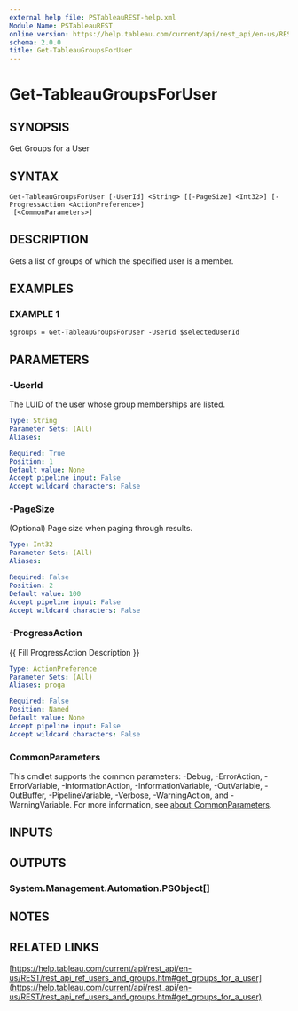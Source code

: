 ```yaml
---
external help file: PSTableauREST-help.xml
Module Name: PSTableauREST
online version: https://help.tableau.com/current/api/rest_api/en-us/REST/rest_api_ref_users_and_groups.htm#get_groups_for_a_user
schema: 2.0.0
title: Get-TableauGroupsForUser
---
```


# Get-TableauGroupsForUser

## SYNOPSIS
Get Groups for a User

## SYNTAX

```
Get-TableauGroupsForUser [-UserId] <String> [[-PageSize] <Int32>] [-ProgressAction <ActionPreference>]
 [<CommonParameters>]
```

## DESCRIPTION
Gets a list of groups of which the specified user is a member.

## EXAMPLES

### EXAMPLE 1
```
$groups = Get-TableauGroupsForUser -UserId $selectedUserId
```

## PARAMETERS

### -UserId
The LUID of the user whose group memberships are listed.

```yaml
Type: String
Parameter Sets: (All)
Aliases:

Required: True
Position: 1
Default value: None
Accept pipeline input: False
Accept wildcard characters: False
```

### -PageSize
(Optional) Page size when paging through results.

```yaml
Type: Int32
Parameter Sets: (All)
Aliases:

Required: False
Position: 2
Default value: 100
Accept pipeline input: False
Accept wildcard characters: False
```

### -ProgressAction
{{ Fill ProgressAction Description }}

```yaml
Type: ActionPreference
Parameter Sets: (All)
Aliases: proga

Required: False
Position: Named
Default value: None
Accept pipeline input: False
Accept wildcard characters: False
```

### CommonParameters
This cmdlet supports the common parameters: -Debug, -ErrorAction, -ErrorVariable, -InformationAction, -InformationVariable, -OutVariable, -OutBuffer, -PipelineVariable, -Verbose, -WarningAction, and -WarningVariable. For more information, see [about_CommonParameters](http://go.microsoft.com/fwlink/?LinkID=113216).

## INPUTS

## OUTPUTS

### System.Management.Automation.PSObject[]
## NOTES

## RELATED LINKS

[https://help.tableau.com/current/api/rest_api/en-us/REST/rest_api_ref_users_and_groups.htm#get_groups_for_a_user](https://help.tableau.com/current/api/rest_api/en-us/REST/rest_api_ref_users_and_groups.htm#get_groups_for_a_user)

